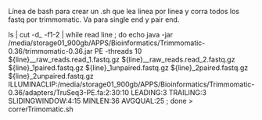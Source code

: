 
 Línea de bash para crear un .sh que lea linea por linea y corra todos los fastq por trimmomatic. Va para single end y pair end.


ls | cut -d_ -f1-2 | while read line ; do echo java -jar /media/storage01_900gb/APPS/Bioinformatics/Trimmomatic-0.36/trimmomatic-0.36.jar PE -threads 10 ${line}__raw_reads.read_1.fastq.gz ${line}__raw_reads.read_2.fastq.gz ${line}_1paired.fastq.gz ${line}_1unpaired.fastq.gz ${line}_2paired.fastq.gz ${line}_2unpaired.fastq.gz ILLUMINACLIP:/media/storage01_900gb/APPS/Bioinformatics/Trimmomatic-0.36/adapters/TruSeq3-PE.fa:2:30:10 LEADING:3 TRAILING:3 SLIDINGWINDOW:4:15 MINLEN:36 AVGQUAL:25 ; done > correrTrimomatic.sh
